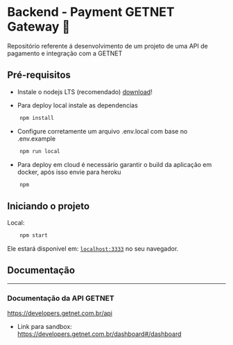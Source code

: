 # Backend - Payment GETNET Gateway 🚀

Repositório referente á desenvolvimento de um projeto de uma API de pagamento e integração com a GETNET

## Pré-requisitos 

- Instale o nodejs LTS (recomendado) [download](https://nodejs.org/en/)!

-  Para deploy local instale as dependencias

```sh
    npm install
```

-  Configure corretamente um arquivo .env.local com base no .env.example
```sh
    npm run local
```

- Para deploy em cloud é necessário garantir o build da aplicação em docker, após isso envie para heroku

```sh
    npm 
```


## Iniciando o projeto

Local: 

```sh
    npm start
```

Ele estará disponivel em: [`localhost:3333`](http://localhost:3333) no seu navegador.


## Documentação 
----

### Documentação da API GETNET

https://developers.getnet.com.br/api

- Link para sandbox:
https://developers.getnet.com.br/dashboard#/dashboard